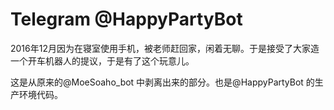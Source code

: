 # Telegram @HappyPartyBot

2016年12月因为在寝室使用手机，被老师赶回家，闲着无聊。于是接受了大家造一个开车机器人的提议，于是有了这个玩意儿。

这是从原来的@MoeSoaho_bot 中剥离出来的部分。也是@HappyPartyBot 的生产环境代码。